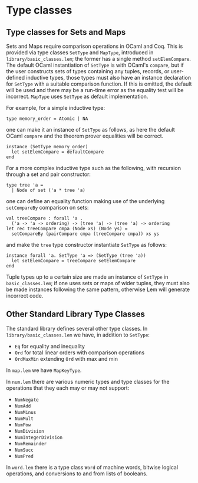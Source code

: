 # Type classes

## Type classes for Sets and Maps

Sets and Maps require comparison operations in OCaml and Coq.  This is
provided via type classes `SetType` and `MapType`, introduced in
`library/basic_classes.lem`;
the former has a single method `setElemCompare`.
The default OCaml instantiation of `SetType`
is with OCaml's `compare`, but if the user constructs sets of types
containing any tuples, records, or user-defined inductive types, those
types must also have an instance declaration for `SetType` with a
suitable comparison function.  If this is omitted, the default will be
used and there may be a run-time error as the equality test will be
incorrect.  `MapType` uses `SetType` as default implementation.

For example, for a simple inductive type:

    type memory_order = Atomic | NA

one can make it an instance of `SetType` as follows, as here the default OCaml `compare` and the theorem prover equalities will be correct.

    instance (SetType memory_order)
      let setElemCompare = defaultCompare
    end

For a more complex inductive type such as the following, with recursion through a set and pair constructor:

    type tree 'a =
      | Node of set ('a * tree 'a)

one can define an equality function making use of the underlying `setCompareBy` comparison on sets:

    val treeCompare : forall 'a . 
      ('a -> 'a -> ordering) -> (tree 'a) -> (tree 'a) -> ordering
    let rec treeCompare cmpa (Node xs) (Node ys) =  
      setCompareBy (pairCompare cmpa (treeCompare cmpa)) xs ys 

and make the `tree` type constructor instantiate `SetType` as follows:

    instance forall 'a. SetType 'a => (SetType (tree 'a))
      let setElemCompare = treeCompare setElemCompare
    end 

Tuple types up to a certain size are made an instance of `SetType` in `basic_classes.lem`; if one uses sets or maps of wider tuples, they must also be made instances following the same pattern, otherwise Lem will generate incorrect code.



## Other Standard Library Type Classes

The standard library defines several other type classes.   In `library/basic_classes.lem` we have, in addition to `SetType`:

- `Eq`   for equality and inequality
- `Ord`  for total linear orders with comparison operations
- `OrdMaxMin`  extending `Ord` with max and min


In `map.lem` we have `MapKeyType`.


In `num.lem` there are various numeric types and type classes for the operations that they each may or may not support:

- `NumNegate`
- `NumAdd`
- `NumMinus`
- `NumMult`
- `NumPow`
- `NumDivision`
- `NumIntegerDivision`
- `NumRemainder`
- `NumSucc`
- `NumPred` 

In `word.lem` there is a type class `Word` of machine words, bitwise logical operations, and conversions to and from lists of booleans. 

